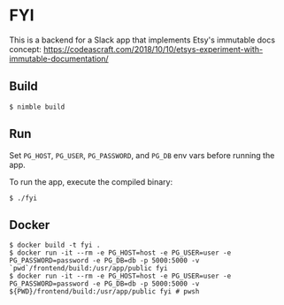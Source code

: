 # FYI

This is a backend for a Slack app that implements Etsy's immutable docs concept: https://codeascraft.com/2018/10/10/etsys-experiment-with-immutable-documentation/


## Build

```shell
$ nimble build
```


## Run

Set `PG_HOST`, `PG_USER`, `PG_PASSWORD`, and `PG_DB` env vars before running the app.

To run the app, execute the compiled binary:

```shell
$ ./fyi
```


## Docker

```shell
$ docker build -t fyi .
$ docker run -it --rm -e PG_HOST=host -e PG_USER=user -e PG_PASSWORD=password -e PG_DB=db -p 5000:5000 -v `pwd`/frontend/build:/usr/app/public fyi
$ docker run -it --rm -e PG_HOST=host -e PG_USER=user -e PG_PASSWORD=password -e PG_DB=db -p 5000:5000 -v ${PWD}/frontend/build:/usr/app/public fyi # pwsh
```
